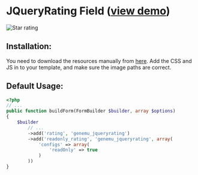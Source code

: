 # JQueryRating Field ([view demo](http://www.fyneworks.com/jquery/star-rating/#tab-Testing))

![Star rating](https://github.com/genemu/SHFormBundle/raw/master/Resources/doc/jquery/rating/images/default.png)

## Installation:
You need to download the resources manually from [here](http://www.fyneworks.com/jquery/star-rating/#tab-Download). Add
the CSS and JS in to your template, and make sure the image paths are correct.

## Default Usage:

``` php
<?php
// ...
public function buildForm(FormBuilder $builder, array $options)
{
    $builder
        // ...
        ->add('rating', 'genemu_jqueryrating')
        ->add('readonly_rating', 'genemu_jqueryrating', array(
            'configs' => array(
                'readOnly' => true
            )
        ))
}
```
